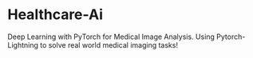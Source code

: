 # Healthcare-Ai

Deep Learning with PyTorch for Medical Image Analysis. Using Pytorch-Lightning to solve real world medical imaging tasks!
